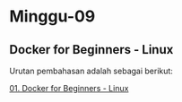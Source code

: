 # Minggu-09

## Docker for Beginners - Linux

Urutan pembahasan adalah sebagai berikut:

[01. Docker for Beginners - Linux](https://github.com/febbyprasetyo/tekn-cloud-computing/blob/f5bb73f2fecbd78a40277682dd60a74072521a51/minggu-09/docker-for-beginners-linux.md)
